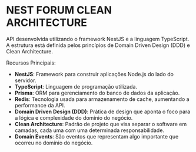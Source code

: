 # NEST FORUM CLEAN ARCHITECTURE

API desenvolvida utilizando o framework NestJS e a linguagem TypeScript. A estrutura está definida pelos princípios de Domain Driven Design (DDD) e Clean Architecture.

Recursos Principais:

- **NestJS**: Framework para construir aplicações Node.js do lado do servidor.
- **TypeScript**: Linguagem de programação utilizada.
- **Prisma**: ORM para gerenciamento do banco de dados da aplicação.
- **Redis**: Tecnologia usada para armazenamento de cache, aumentando a performance da API.
- **Domain Driven Design (DDD)**: Prática de design que aponta o foco para a lógica e complexidade do domínio do negócio.
- **Clean Architecture**: Padrão de projeto que visa separar o software em camadas, cada uma com uma determinada responsabilidade.
- **Domain Events**: São eventos que representam algo importante que ocorreu no domínio do negócio.
